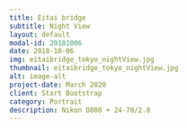 ```yaml
---
title: Eitai bridge
subtitle: Night View
layout: default
modal-id: 20181006
date: 2018-10-06
img: eitaibridge_tokyo_nightView.jpg
thumbnail: eitaibridge_tokyo_nightView.jpg
alt: image-alt
project-date: March 2020
client: Start Bootstrap
category: Portrait
description: Nikon D800 + 24-70/2.8
---
```

